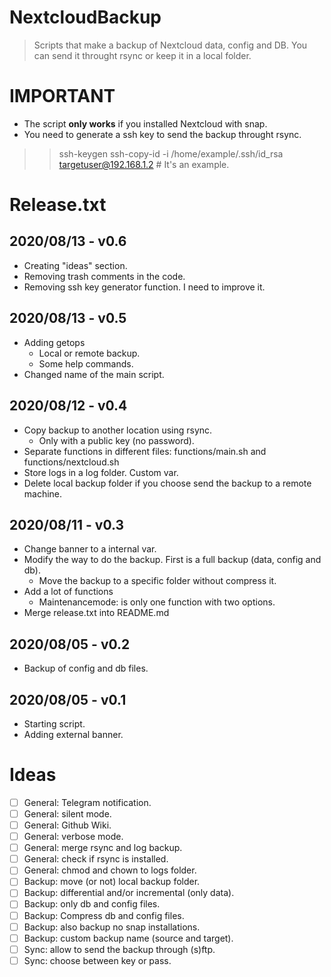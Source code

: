 # NextcloudBackup
> Scripts that make a backup of Nextcloud data, config and DB. You can send it throught rsync or keep it in a local folder.

# IMPORTANT
- The script **only works** if you installed Nextcloud with snap.
- You need to generate a ssh key to send the backup throught rsync.
>> ssh-keygen
>> ssh-copy-id -i /home/example/.ssh/id_rsa targetuser@192.168.1.2 # It's an example.

# Release.txt

## 2020/08/13 - v0.6
- Creating "ideas" section.
- Removing trash comments in the code.
- Removing ssh key generator function. I need to improve it.

## 2020/08/13 - v0.5
- Adding getops
    - Local or remote backup.
    - Some help commands.
- Changed name of the main script.

## 2020/08/12 - v0.4
- Copy backup to another location using rsync.
    - Only with a public key (no password).
- Separate functions in different files: functions/main.sh and functions/nextcloud.sh
- Store logs in a log folder. Custom var.
- Delete local backup folder if you choose send the backup to a remote machine.

## 2020/08/11 - v0.3
- Change banner to a internal var.
- Modify the way to do the backup. First is a full backup (data, config and db).
    - Move the backup to a specific folder without compress it.
- Add a lot of functions
    - Maintenancemode: is only one function with two options.
- Merge release.txt into README.md

## 2020/08/05 - v0.2
- Backup of config and db files.

## 2020/08/05 - v0.1
- Starting script.
- Adding external banner.

# Ideas
- [ ] General: Telegram notification.
- [ ] General: silent mode.
- [ ] General: Github Wiki.
- [ ] General: verbose mode.
- [ ] General: merge rsync and log backup.
- [ ] General: check if rsync is installed.
- [ ] General: chmod and chown to logs folder.
- [ ] Backup: move (or not) local backup folder.
- [ ] Backup: differential and/or incremental (only data).
- [ ] Backup: only db and config files.
- [ ] Backup: Compress db and config files.
- [ ] Backup: also backup no snap installations.
- [ ] Backup: custom backup name (source and target).
- [ ] Sync: allow to send the backup through (s)ftp.
- [ ] Sync: choose between key or pass.